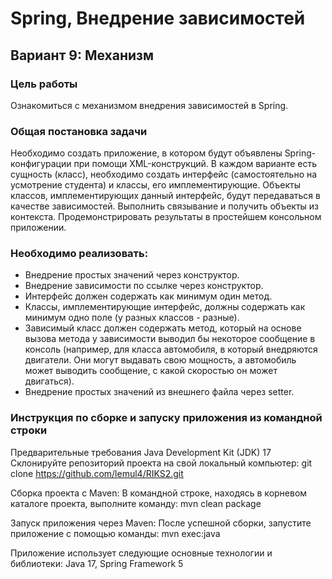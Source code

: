 # Spring, Внедрение зависимостей
## Вариант 9: Механизм

### Цель работы
Ознакомиться с механизмом внедрения зависимостей в Spring.

### Общая постановка задачи
Необходимо создать приложение, в котором будут объявлены Spring-конфигурации при помощи XML-конструкций. В каждом варианте есть сущность (класс), необходимо создать интерфейс (самостоятельно на усмотрение студента) и классы, его имплементирующие. Объекты классов, имплементирующих данный интерфейс, будут передаваться в качестве зависимостей. Выполнить связывание и получить объекты из контекста. Продемонстрировать результаты в простейшем консольном приложении.

### Необходимо реализовать:
- Внедрение простых значений через конструктор.
- Внедрение зависимости по ссылке через конструктор.
- Интерфейс должен содержать как минимум один метод.
- Классы, имплементирующие интерфейс, должны содержать как минимум одно поле (у разных классов - разные).
- Зависимый класс должен содержать метод, который на основе вызова метода у зависимости выводил бы некоторое сообщение в консоль (например, для класса автомобиля, в который внедряются двигатели. Они могут выдавать свою мощность, а автомобиль может выводить сообщение, с какой скоростью он может двигаться).
- Внедрение простых значений из внешнего файла через setter.

### Инструкция по сборке и запуску приложения из командной строки 
Предварительные требования Java Development Kit (JDK) 17
Склонируйте репозиторий проекта на свой локальный компьютер:
git clone https://github.com/lemul4/RIKS2.git

Сборка проекта с Maven: 
В командной строке, находясь в корневом каталоге проекта, выполните команду: mvn clean package

Запуск приложения через Maven:
После успешной сборки, запустите приложение с помощью команды: mvn exec:java

Приложение использует следующие основные технологии и библиотеки: Java 17, Spring Framework 5
